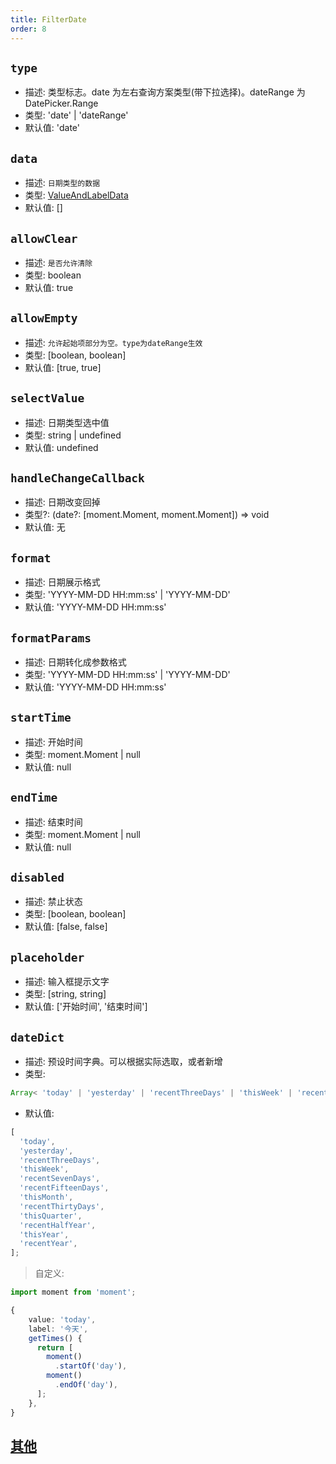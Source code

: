```yaml
---
title: FilterDate
order: 8
---
```


## `type`

- 描述: 类型标志。date 为左右查询方案类型(带下拉选择)。dateRange 为 DatePicker.Range
- 类型: 'date' | 'dateRange'
- 默认值: 'date'

## `data`

- 描述: `日期类型的数据`
- 类型: [ValueAndLabelData](./filter-base#valueandlabeldata)
- 默认值: []

## `allowClear`

- 描述: `是否允许清除`
- 类型: boolean
- 默认值: true

## `allowEmpty`

- 描述: `允许起始项部分为空。type为dateRange生效`
- 类型: [boolean, boolean]
- 默认值: [true, true]

## `selectValue`

- 描述: 日期类型选中值
- 类型: string | undefined
- 默认值: undefined

## `handleChangeCallback`

- 描述: 日期改变回掉
- 类型?: (date?: [moment.Moment, moment.Moment]) => void
- 默认值: 无

## `format`

- 描述: 日期展示格式
- 类型: 'YYYY-MM-DD HH:mm:ss' | 'YYYY-MM-DD'
- 默认值: 'YYYY-MM-DD HH:mm:ss'

## `formatParams`

- 描述: 日期转化成参数格式
- 类型: 'YYYY-MM-DD HH:mm:ss' | 'YYYY-MM-DD'
- 默认值: 'YYYY-MM-DD HH:mm:ss'

## `startTime`

- 描述: 开始时间
- 类型: moment.Moment | null
- 默认值: null

## `endTime`

- 描述: 结束时间
- 类型: moment.Moment | null
- 默认值: null

## `disabled`

- 描述: 禁止状态
- 类型: [boolean, boolean]
- 默认值: [false, false]

## `placeholder`

- 描述: 输入框提示文字
- 类型: [string, string]
- 默认值: ['开始时间', '结束时间']

## `dateDict`

- 描述: 预设时间字典。可以根据实际选取，或者新增
- 类型:

```ts
Array< 'today' | 'yesterday' | 'recentThreeDays' | 'thisWeek' | 'recentSevenDays' | 'recentFifteenDays' | 'thisMonth' | 'recentThirtyDays' | 'thisQuarter' | 'recentHalfYear' | 'thisYear' | 'recentYear' | { value: string; label: string; getTimes: () => [moment.Moment, moment.Moment]; }>
```

- 默认值:

```ts
[
  'today',
  'yesterday',
  'recentThreeDays',
  'thisWeek',
  'recentSevenDays',
  'recentFifteenDays',
  'thisMonth',
  'recentThirtyDays',
  'thisQuarter',
  'recentHalfYear',
  'thisYear',
  'recentYear',
];
```

> 自定义:

```ts
import moment from 'moment';

{
    value: 'today',
    label: '今天',
    getTimes() {
      return [
        moment()
          .startOf('day'),
        moment()
          .endOf('day'),
      ];
    },
}
```

## [其他](./filter-base#filterbase)
